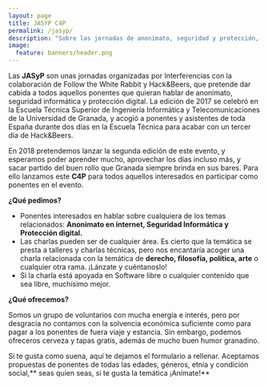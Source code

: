 ```yaml
---
layout: page
title: JASYP C4P
permalink: /jasyp/
description: "Sobre las jornadas de anonimato, seguridad y protección, además del Call for Paper de la edición de 2018"
image:
  feature: banners/header.png
---
```


Las **JASyP** son unas jornadas organizadas por Interferencias con la colaboración de Follow the White Rabbit y Hack&Beers, que pretende dar cabida a todos aquellos ponentes que quieran hablar de anonimato, seguridad informática y protección digital. La edición de 2017 se celebró en la Escuela Técnica Superior de Ingeniería Informática y Telecomunicaciones de la Universidad de Granada, y acogió a ponentes y asistentes de toda España durante dos días en la Escuela Técnica para acabar con un tercer día de Hack&Beers.

En 2018 pretendemos lanzar la segunda edición de este evento, y esperamos poder aprender mucho, aprovechar los días incluso más, y sacar partido del buen rollo que Granada siempre brinda en sus bares. Para ello lanzamos este **C4P** para todos aquellos interesados en participar como ponentes en el evento.

**¿Qué pedimos?**

- Ponentes interesados en hablar sobre cualquiera de los temas relacionados: **Anonimato en internet, Seguridad Informática y Protección digital.**
- Las charlas pueden ser de cualquier área. Es cierto que la temática se presta a talleres y charlas técnicas, pero nos encantaría acoger una charla relacionada con la temática de **derecho, filosofía, política, arte** o cualquier otra rama. ¡Lánzate y cuéntanoslo!
- Si la charla está apoyada en Software libre o cualquier contenido que sea libre, muchísimo mejor.

**¿Qué ofrecemos?**

Somos un grupo de voluntarios con mucha energía e interés, pero por desgracia no contamos con la solvencia económica suficiente como para pagar a los ponentes de fuera viaje y estancia. Sin embargo,  podemos ofreceros cerveza y tapas gratis, además de mucho buen humor granadino.

Si te gusta como suena, aquí te dejamos el formulario a rellenar. Aceptamos propuestas de ponentes de todas las edades, géneros, etnia y condición social,** seas quien seas, si te gusta la temática ¡Anímate!**

